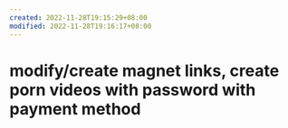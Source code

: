 ```yaml
---
created: 2022-11-28T19:15:29+08:00
modified: 2022-11-28T19:16:17+08:00
---
```


# modify/create magnet links, create porn videos with password with payment method

